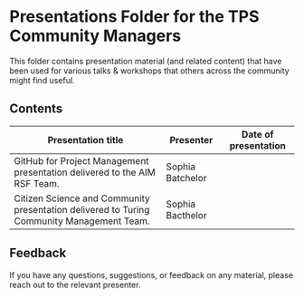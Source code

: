 # Presentations Folder for the TPS Community Managers

This folder contains presentation material (and related content) that have been used for various talks & workshops that others across the community might find useful.

## Contents


| Presentation title | Presenter | Date of presentation |
|------------------------------------ | --------------------------- |------------------------ |
|GitHub for Project Management presentation delivered to the AIM RSF Team. | Sophia Batchelor | |
| Citizen Science and Community presentation delivered to Turing Community Management Team. | Sophia Bacthelor | |


## Feedback

If you have any questions, suggestions, or feedback on any material, please reach out to the relevant presenter.
